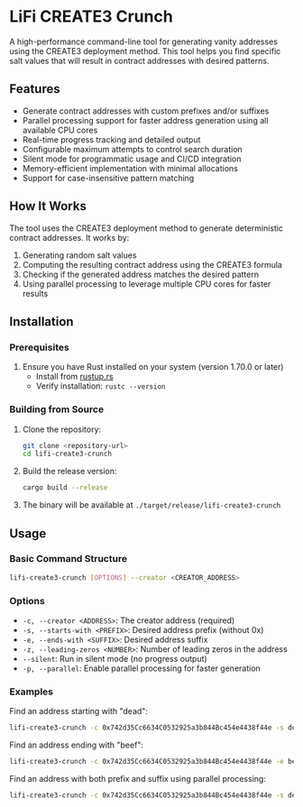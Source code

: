 # LiFi CREATE3 Crunch

A high-performance command-line tool for generating vanity addresses using the CREATE3 deployment method. This tool helps you find specific salt values that will result in contract addresses with desired patterns.

## Features

- Generate contract addresses with custom prefixes and/or suffixes
- Parallel processing support for faster address generation using all available CPU cores
- Real-time progress tracking and detailed output
- Configurable maximum attempts to control search duration
- Silent mode for programmatic usage and CI/CD integration
- Memory-efficient implementation with minimal allocations
- Support for case-insensitive pattern matching

## How It Works

The tool uses the CREATE3 deployment method to generate deterministic contract addresses. It works by:

1. Generating random salt values
2. Computing the resulting contract address using the CREATE3 formula
3. Checking if the generated address matches the desired pattern
4. Using parallel processing to leverage multiple CPU cores for faster results

## Installation

### Prerequisites

1. Ensure you have Rust installed on your system (version 1.70.0 or later)
   - Install from [rustup.rs](https://rustup.rs/)
   - Verify installation: `rustc --version`

### Building from Source

1. Clone the repository:
    ```bash
    git clone <repository-url>
    cd lifi-create3-crunch
    ```

2. Build the release version:
    ```bash
    cargo build --release
    ```

3. The binary will be available at `./target/release/lifi-create3-crunch`

## Usage

### Basic Command Structure
```bash
lifi-create3-crunch [OPTIONS] --creator <CREATOR_ADDRESS>
```

### Options

- `-c, --creator <ADDRESS>`: The creator address (required)
- `-s, --starts-with <PREFIX>`: Desired address prefix (without 0x)
- `-e, --ends-with <SUFFIX>`: Desired address suffix
- `-z, --leading-zeros <NUMBER>`: Number of leading zeros in the address
- `--silent`: Run in silent mode (no progress output)
- `-p, --parallel`: Enable parallel processing for faster generation

### Examples

Find an address starting with "dead":
```bash
lifi-create3-crunch -c 0x742d35Cc6634C0532925a3b844Bc454e4438f44e -s dead
```

Find an address ending with "beef":
```bash
lifi-create3-crunch -c 0x742d35Cc6634C0532925a3b844Bc454e4438f44e -e beef
```

Find an address with both prefix and suffix using parallel processing:
```bash
lifi-create3-crunch -c 0x742d35Cc6634C0532925a3b844Bc454e4438f44e -s dead -e beef -p
```
